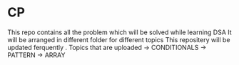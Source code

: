 # CP
This repo contains all the problem which will be solved while learning DSA
It will be arranged in different folder for different topics 
This repositery will be updated ferquently .
Topics that are uploaded
-> CONDITIONALS
-> PATTERN
-> ARRAY
